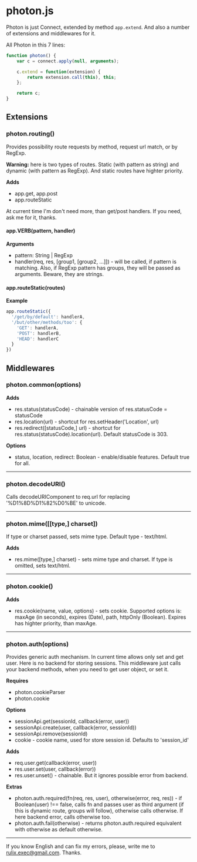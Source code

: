 # photon.js

Photon is just Connect, extended by method `app.extend`. And also a number of extensions and middlewares for it.

All Photon in this 7 lines:

```javascript
function photon() {
    var c = connect.apply(null, arguments);

    c.extend = function(extension) {
        return extension.call(this), this;
    };

    return c;
}
```

## Extensions
### photon.routing()

Provides possibility route requests by method, request url match, or by RegExp.

**Warning:** here is two types of routes. Static (with pattern as string) and dynamic (with pattern as RegExp). And static routes have highter priority.

__Adds__
* app.get, app.post
* app.routeStatic

At current time I'm don't need more, than get/post handlers. If you need, ask me for it, thanks.

#### app.VERB(pattern, handler)

__Arguments__

* pattern: String | RegExp
* handler(req, res, [group1, [group2, ...]]) - will be called, if pattern is matching. Also, if RegExp pattern has groups, they will be passed as arguments. Beware, they are strings.

#### app.routeStatic(routes)

__Example__

```javascript
app.routeStatic({
  '/get/by/default': handlerA,
  '/but/other/methods/too': {
    'GET': handlerA,
    'POST': handlerB,
    'HEAD': handlerC
  }
})
```

## Middlewares
### photon.common(options)

__Adds__
* res.status(statusCode) - chainable version of res.statusCode = statusCode
* res.location(url) - shortcut for res.setHeader('Location', url)
* res.redirect([statusCode,] url) - shortcut for res.status(statusCode).location(url). Default statusCode is 303. 

__Options__

* status, location, redirect: Boolean - enable/disable features. Default true for all.

----------------------------------------

### photon.decodeURI()

Calls decodeURIComponent to req.url for replacing '%D1%8D%D1%82%D0%BE' to unicode.

----------------------------------------

### photon.mime([[type,] charset])

If type or charset passed, sets mime type. Default type - text/html.

__Adds__
* res.mime([type,] charset) - sets mime type and charset. If type is omitted, sets text/html.

----------------------------------------

### photon.cookie()

__Adds__
* res.cookie(name, value, options) - sets cookie. Supported options is: maxAge (in seconds), expires (Date), path, httpOnly (Boolean). Expires has highter priority, than maxAge.

----------------------------------------

### photon.auth(options)

Provides generic auth mechanism. In current time allows only set and get user. Here is no backend for storing sessions. This middleware just calls your backend methods, when you need to get user object, or set it.

__Requires__
* photon.cookieParser
* photon.cookie

__Options__
* sessionApi.get(sessionId, callback(error, user))
* sessionApi.create(user, callback(error, sessionId))
* sessionApi.remove(sessionId)
* cookie - cookie name, used for store session id. Defaults to 'session_id'

__Adds__
* req.user.get(callback(error, user))
* res.user.set(user, callback(error))
* res.user.unset() - chainable. But it ignores possible error from backend.

__Extras__
* photon.auth.required(fn(req, res, user), otherwise(error, req, res)) - if Boolean(user) !== false, calls fn and passes user as third argument (if this is dynamic route, groups will follow), otherwise calls otherwise. If here backend error, calls otherwise too.
* photon.auth.fail(otherwise) - returns photon.auth.required equivalent with otherwise as default otherwise.

----------------------------------------

If you know English and can fix my errors, please, write me to [rulix.exec@gmail.com](mailto:rulix.exec@gmail.com). Thanks.
